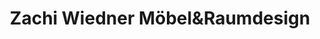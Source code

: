 ---
title: "Zachi Wiedner Möbel&Raumdesign"
url: /lauchringen/zachi-wiedner-moebelundraumdesign/
shop: Möbel
---